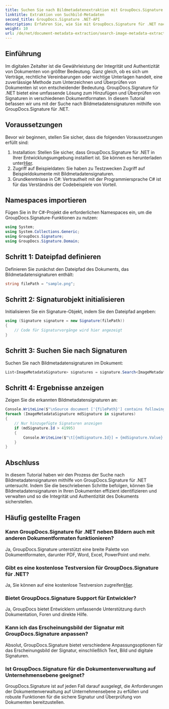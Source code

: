 ```yaml
---
title: Suchen Sie nach Bildmetadatenextraktion mit GroupDocs.Signature
linktitle: Extraktion von Suchbild-Metadaten
second_title: GroupDocs.Signature .NET-API
description: Erfahren Sie, wie Sie mit GroupDocs.Signature für .NET nach Bildmetadatensignaturen in Dokumenten suchen. Verbessern Sie mühelos die Integrität und Authentizität von Dokumenten.
weight: 10
url: /de/net/document-metadata-extraction/search-image-metadata-extraction/
---
```

## Einführung
Im digitalen Zeitalter ist die Gewährleistung der Integrität und Authentizität von Dokumenten von größter Bedeutung. Ganz gleich, ob es sich um Verträge, rechtliche Vereinbarungen oder wichtige Unterlagen handelt, eine zuverlässige Methode zum Unterzeichnen und Überprüfen von Dokumenten ist von entscheidender Bedeutung. GroupDocs.Signature für .NET bietet eine umfassende Lösung zum Hinzufügen und Überprüfen von Signaturen in verschiedenen Dokumentformaten. In diesem Tutorial befassen wir uns mit der Suche nach Bildmetadatensignaturen mithilfe von GroupDocs.Signature für .NET. 
## Voraussetzungen
Bevor wir beginnen, stellen Sie sicher, dass die folgenden Voraussetzungen erfüllt sind:
1.  Installation: Stellen Sie sicher, dass GroupDocs.Signature für .NET in Ihrer Entwicklungsumgebung installiert ist. Sie können es herunterladen unter[Hier](https://releases.groupdocs.com/signature/net/).
2. Zugriff auf Beispieldaten: Sie haben zu Testzwecken Zugriff auf Beispieldokumente mit Bildmetadatensignaturen.
3. Grundkenntnisse in C#: Vertrautheit mit der Programmiersprache C# ist für das Verständnis der Codebeispiele von Vorteil.

## Namespaces importieren
Fügen Sie in Ihr C#-Projekt die erforderlichen Namespaces ein, um die GroupDocs.Signature-Funktionen zu nutzen:
```csharp
using System;
using System.Collections.Generic;
using GroupDocs.Signature;
using GroupDocs.Signature.Domain;
```
## Schritt 1: Dateipfad definieren
Definieren Sie zunächst den Dateipfad des Dokuments, das Bildmetadatensignaturen enthält:
```csharp
string filePath = "sample.png";
```
## Schritt 2: Signaturobjekt initialisieren
Initialisieren Sie ein Signature-Objekt, indem Sie den Dateipfad angeben:
```csharp
using (Signature signature = new Signature(filePath))
{
    // Code für Signaturvorgänge wird hier angezeigt
}
```
## Schritt 3: Suchen Sie nach Signaturen
Suchen Sie nach Bildmetadatensignaturen im Dokument:
```csharp
List<ImageMetadataSignature> signatures = signature.Search<ImageMetadataSignature>(SignatureType.Metadata);
```
## Schritt 4: Ergebnisse anzeigen
Zeigen Sie die erkannten Bildmetadatensignaturen an:
```csharp
Console.WriteLine($"\nSource document ['{filePath}'] contains following signatures.");
foreach (ImageMetadataSignature mdSignature in signatures)
{
    // Nur hinzugefügte Signaturen anzeigen
    if (mdSignature.Id > 41995)
    {
        Console.WriteLine($"\t[{mdSignature.Id}] = {mdSignature.Value} ({mdSignature.Type})");
    }
}
```

## Abschluss
In diesem Tutorial haben wir den Prozess der Suche nach Bildmetadatensignaturen mithilfe von GroupDocs.Signature für .NET untersucht. Indem Sie die beschriebenen Schritte befolgen, können Sie Bildmetadatensignaturen in Ihren Dokumenten effizient identifizieren und verwalten und so die Integrität und Authentizität des Dokuments sicherstellen.
## Häufig gestellte Fragen
### Kann GroupDocs.Signature für .NET neben Bildern auch mit anderen Dokumentformaten funktionieren?
Ja, GroupDocs.Signature unterstützt eine breite Palette von Dokumentformaten, darunter PDF, Word, Excel, PowerPoint und mehr.
### Gibt es eine kostenlose Testversion für GroupDocs.Signature für .NET?
Ja, Sie können auf eine kostenlose Testversion zugreifen[Hier](https://releases.groupdocs.com/).
### Bietet GroupDocs.Signature Support für Entwickler?
Ja, GroupDocs bietet Entwicklern umfassende Unterstützung durch Dokumentation, Foren und direkte Hilfe.
### Kann ich das Erscheinungsbild der Signatur mit GroupDocs.Signature anpassen?
Absolut, GroupDocs.Signature bietet verschiedene Anpassungsoptionen für das Erscheinungsbild der Signatur, einschließlich Text, Bild und digitale Signaturen.
### Ist GroupDocs.Signature für die Dokumentenverwaltung auf Unternehmensebene geeignet?
GroupDocs.Signature ist auf jeden Fall darauf ausgelegt, die Anforderungen der Dokumentenverwaltung auf Unternehmensebene zu erfüllen und robuste Funktionen für die sichere Signatur und Überprüfung von Dokumenten bereitzustellen.